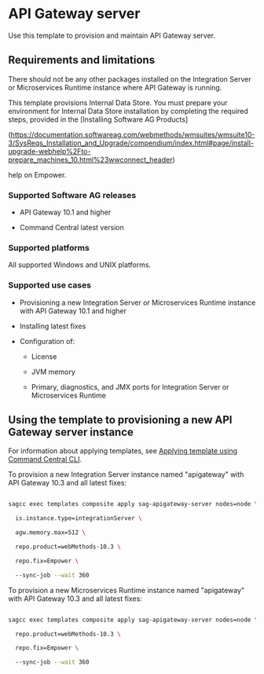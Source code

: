<!-- Copyright 2013 - 2018 Software AG, Darmstadt, Germany and/or its licensors



   SPDX-License-Identifier: Apache-2.0



    Licensed under the Apache License, Version 2.0 (the "License");

    you may not use this file except in compliance with the License.

    You may obtain a copy of the License at



        http://www.apache.org/licenses/LICENSE-2.0



    Unless required by applicable law or agreed to in writing, software

    distributed under the License is distributed on an "AS IS" BASIS,

     WITHOUT WARRANTIES OR CONDITIONS OF ANY KIND, either express or implied.

     See the License for the specific language governing permissions and



     limitations under the License.                                                  



-->



# API Gateway server



Use this template to provision and maintain API Gateway server.



## Requirements and limitations



There should not be any other packages installed on the Integration Server or Microservices Runtime instance where API Gateway is running.
 
This template provisions Internal Data Store. You must prepare your environment for Internal Data Store installation by completing the required steps, provided in the [Installing Software AG Products] 

(https://documentation.softwareag.com/webmethods/wmsuites/wmsuite10-3/SysReqs_Installation_and_Upgrade/compendium/index.html#page/install-upgrade-webhelp%2Fto-prepare_machines_10.html%23wwconnect_header) 

help on Empower. 
 


### Supported Software AG releases



* API Gateway 10.1 and higher

* Command Central latest version



### Supported platforms



All supported Windows and UNIX platforms.



### Supported use cases



* Provisioning a new Integration Server or Microservices Runtime instance with API Gateway 10.1 and higher

* Installing latest fixes

* Configuration of:

  * License

  * JVM memory

  * Primary, diagnostics, and JMX ports for Integration Server or Microservices Runtime



## Using the template to provisioning a new API Gateway server instance



For information about applying templates, see [Applying template using Command Central CLI](https://github.com/SoftwareAG/sagdevops-templates/wiki/Using-default-templates#applying-template-using-command-central-cli).



To provision a new Integration Server instance named "apigateway" with API Gateway 10.3 and all latest fixes:



```bash

sagcc exec templates composite apply sag-apigateway-server nodes=node \

  is.instance.type=integrationServer \

  agw.memory.max=512 \

  repo.product=webMethods-10.3 \

  repo.fix=Empower \

  --sync-job --wait 360

```



To provision a new Microservices Runtime instance named "apigateway" with API Gateway 10.3 and all latest fixes:



```bash

sagcc exec templates composite apply sag-apigateway-server nodes=node \

  repo.product=webMethods-10.3 \

  repo.fix=Empower \

  --sync-job --wait 360

```